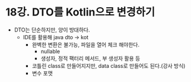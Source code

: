 # 18강. DTO를 Kotlin으로 변경하기
- DTO는 단순하지만, 양이 방대하다.
  - IDE를 활용해 java dto -> kot
    - 완벽한 변환은 불가능, 파일을 열어 체크 해야한다.
      - nullable 
      - 생성자, 정적 팩터리 메서드, 부 생성자 활용 등
    - 코틀린 class로 만들어지지만, data class로 만들어도 된다.(강사 방식)
    - 변수 포맷